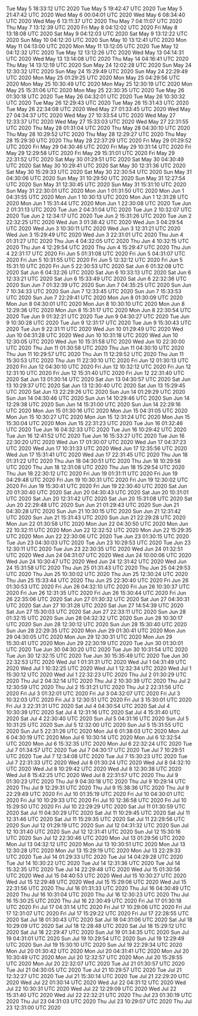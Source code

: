 Tue May  5 18:33:12 UTC 2020
Tue May  5 19:42:47 UTC 2020
Tue May  5 21:47:42 UTC 2020
Wed May  6 00:04:01 UTC 2020
Wed May  6 08:34:40 UTC 2020
Wed May  6 13:11:37 UTC 2020
Thu May  7 04:11:07 UTC 2020
Thu May  7 13:12:39 UTC 2020
Fri May  8 04:12:02 UTC 2020
Fri May  8 13:18:08 UTC 2020
Sat May  9 04:12:03 UTC 2020
Sat May  9 13:12:22 UTC 2020
Sun May 10 04:12:20 UTC 2020
Sun May 10 13:12:41 UTC 2020
Mon May 11 04:13:00 UTC 2020
Mon May 11 13:12:05 UTC 2020
Tue May 12 04:12:32 UTC 2020
Tue May 12 13:12:26 UTC 2020
Wed May 13 04:14:31 UTC 2020
Wed May 13 13:14:08 UTC 2020
Thu May 14 04:16:41 UTC 2020
Thu May 14 13:12:19 UTC 2020
Sun May 24 12:02:28 UTC 2020
Sun May 24 12:30:32 UTC 2020
Sun May 24 15:29:49 UTC 2020
Sun May 24 22:29:49 UTC 2020
Mon May 25 01:29:25 UTC 2020
Mon May 25 04:29:56 UTC 2020
Mon May 25 10:30:49 UTC 2020
Mon May 25 12:30:19 UTC 2020
Mon May 25 15:31:06 UTC 2020
Mon May 25 22:30:35 UTC 2020
Tue May 26 01:30:18 UTC 2020
Tue May 26 04:32:01 UTC 2020
Tue May 26 10:30:32 UTC 2020
Tue May 26 12:29:43 UTC 2020
Tue May 26 15:31:43 UTC 2020
Tue May 26 22:34:08 UTC 2020
Wed May 27 01:33:45 UTC 2020
Wed May 27 04:34:37 UTC 2020
Wed May 27 10:33:54 UTC 2020
Wed May 27 12:33:37 UTC 2020
Wed May 27 15:33:03 UTC 2020
Wed May 27 22:31:55 UTC 2020
Thu May 28 01:31:04 UTC 2020
Thu May 28 04:30:10 UTC 2020
Thu May 28 10:29:52 UTC 2020
Thu May 28 12:29:27 UTC 2020
Thu May 28 15:29:30 UTC 2020
Thu May 28 22:37:29 UTC 2020
Fri May 29 01:29:52 UTC 2020
Fri May 29 04:30:46 UTC 2020
Fri May 29 10:31:14 UTC 2020
Fri May 29 12:29:58 UTC 2020
Fri May 29 15:31:01 UTC 2020
Fri May 29 22:31:52 UTC 2020
Sat May 30 01:29:51 UTC 2020
Sat May 30 04:30:49 UTC 2020
Sat May 30 10:29:41 UTC 2020
Sat May 30 12:31:36 UTC 2020
Sat May 30 15:29:33 UTC 2020
Sat May 30 22:30:54 UTC 2020
Sun May 31 04:30:06 UTC 2020
Sun May 31 10:29:50 UTC 2020
Sun May 31 12:27:54 UTC 2020
Sun May 31 12:30:45 UTC 2020
Sun May 31 15:31:10 UTC 2020
Sun May 31 22:30:01 UTC 2020
Mon Jun  1 01:31:50 UTC 2020
Mon Jun  1 04:31:55 UTC 2020
Mon Jun  1 10:30:13 UTC 2020
Mon Jun  1 12:31:28 UTC 2020
Mon Jun  1 15:31:44 UTC 2020
Mon Jun  1 22:30:08 UTC 2020
Tue Jun  2 01:31:13 UTC 2020
Tue Jun  2 04:31:04 UTC 2020
Tue Jun  2 10:32:07 UTC 2020
Tue Jun  2 12:34:17 UTC 2020
Tue Jun  2 15:31:26 UTC 2020
Tue Jun  2 22:32:25 UTC 2020
Wed Jun  3 01:38:42 UTC 2020
Wed Jun  3 04:29:54 UTC 2020
Wed Jun  3 10:30:11 UTC 2020
Wed Jun  3 12:31:21 UTC 2020
Wed Jun  3 15:29:49 UTC 2020
Wed Jun  3 22:31:01 UTC 2020
Thu Jun  4 01:31:27 UTC 2020
Thu Jun  4 04:32:05 UTC 2020
Thu Jun  4 10:32:15 UTC 2020
Thu Jun  4 12:29:54 UTC 2020
Thu Jun  4 15:29:47 UTC 2020
Thu Jun  4 22:31:17 UTC 2020
Fri Jun  5 01:31:08 UTC 2020
Fri Jun  5 04:31:07 UTC 2020
Fri Jun  5 10:31:55 UTC 2020
Fri Jun  5 12:32:12 UTC 2020
Fri Jun  5 15:31:10 UTC 2020
Fri Jun  5 22:30:53 UTC 2020
Sat Jun  6 01:32:08 UTC 2020
Sat Jun  6 04:32:26 UTC 2020
Sat Jun  6 10:33:13 UTC 2020
Sat Jun  6 12:33:21 UTC 2020
Sat Jun  6 15:33:49 UTC 2020
Sat Jun  6 22:32:36 UTC 2020
Sun Jun  7 01:32:39 UTC 2020
Sun Jun  7 04:35:25 UTC 2020
Sun Jun  7 10:34:33 UTC 2020
Sun Jun  7 12:33:45 UTC 2020
Sun Jun  7 15:33:53 UTC 2020
Sun Jun  7 22:29:41 UTC 2020
Mon Jun  8 01:30:09 UTC 2020
Mon Jun  8 04:30:01 UTC 2020
Mon Jun  8 10:30:10 UTC 2020
Mon Jun  8 12:29:36 UTC 2020
Mon Jun  8 15:31:17 UTC 2020
Mon Jun  8 22:30:54 UTC 2020
Tue Jun  9 01:32:21 UTC 2020
Tue Jun  9 04:30:27 UTC 2020
Tue Jun  9 10:30:28 UTC 2020
Tue Jun  9 12:31:17 UTC 2020
Tue Jun  9 15:30:43 UTC 2020
Tue Jun  9 22:31:11 UTC 2020
Wed Jun 10 01:29:49 UTC 2020
Wed Jun 10 04:31:28 UTC 2020
Wed Jun 10 10:31:18 UTC 2020
Wed Jun 10 12:30:05 UTC 2020
Wed Jun 10 15:31:58 UTC 2020
Wed Jun 10 22:30:00 UTC 2020
Thu Jun 11 01:30:58 UTC 2020
Thu Jun 11 04:30:10 UTC 2020
Thu Jun 11 10:29:57 UTC 2020
Thu Jun 11 12:29:52 UTC 2020
Thu Jun 11 15:30:53 UTC 2020
Thu Jun 11 22:30:10 UTC 2020
Fri Jun 12 01:30:13 UTC 2020
Fri Jun 12 04:30:10 UTC 2020
Fri Jun 12 10:32:12 UTC 2020
Fri Jun 12 12:31:10 UTC 2020
Fri Jun 12 15:31:40 UTC 2020
Fri Jun 12 22:31:40 UTC 2020
Sat Jun 13 01:30:14 UTC 2020
Sat Jun 13 04:30:57 UTC 2020
Sat Jun 13 10:29:37 UTC 2020
Sat Jun 13 12:30:40 UTC 2020
Sat Jun 13 15:29:45 UTC 2020
Sat Jun 13 22:29:26 UTC 2020
Sun Jun 14 01:29:29 UTC 2020
Sun Jun 14 04:30:46 UTC 2020
Sun Jun 14 10:29:46 UTC 2020
Sun Jun 14 12:29:38 UTC 2020
Sun Jun 14 15:31:00 UTC 2020
Sun Jun 14 22:29:16 UTC 2020
Mon Jun 15 01:30:16 UTC 2020
Mon Jun 15 04:31:05 UTC 2020
Mon Jun 15 10:30:27 UTC 2020
Mon Jun 15 12:31:24 UTC 2020
Mon Jun 15 15:30:04 UTC 2020
Mon Jun 15 22:31:23 UTC 2020
Tue Jun 16 01:32:46 UTC 2020
Tue Jun 16 04:32:33 UTC 2020
Tue Jun 16 10:29:42 UTC 2020
Tue Jun 16 12:41:52 UTC 2020
Tue Jun 16 15:33:27 UTC 2020
Tue Jun 16 22:30:20 UTC 2020
Wed Jun 17 01:30:07 UTC 2020
Wed Jun 17 04:37:23 UTC 2020
Wed Jun 17 10:31:33 UTC 2020
Wed Jun 17 12:35:56 UTC 2020
Wed Jun 17 15:31:41 UTC 2020
Wed Jun 17 22:31:45 UTC 2020
Thu Jun 18 01:31:22 UTC 2020
Thu Jun 18 04:30:51 UTC 2020
Thu Jun 18 10:29:58 UTC 2020
Thu Jun 18 12:31:08 UTC 2020
Thu Jun 18 15:29:54 UTC 2020
Thu Jun 18 22:30:12 UTC 2020
Fri Jun 19 01:31:11 UTC 2020
Fri Jun 19 04:29:48 UTC 2020
Fri Jun 19 10:30:31 UTC 2020
Fri Jun 19 12:30:02 UTC 2020
Fri Jun 19 15:30:41 UTC 2020
Fri Jun 19 22:30:40 UTC 2020
Sat Jun 20 01:30:40 UTC 2020
Sat Jun 20 04:30:43 UTC 2020
Sat Jun 20 10:31:01 UTC 2020
Sat Jun 20 12:31:42 UTC 2020
Sat Jun 20 15:31:08 UTC 2020
Sat Jun 20 22:29:48 UTC 2020
Sun Jun 21 01:29:43 UTC 2020
Sun Jun 21 04:30:28 UTC 2020
Sun Jun 21 10:30:15 UTC 2020
Sun Jun 21 12:31:42 UTC 2020
Sun Jun 21 15:31:43 UTC 2020
Sun Jun 21 22:29:28 UTC 2020
Mon Jun 22 01:30:58 UTC 2020
Mon Jun 22 04:30:50 UTC 2020
Mon Jun 22 10:32:11 UTC 2020
Mon Jun 22 12:32:52 UTC 2020
Mon Jun 22 15:29:35 UTC 2020
Mon Jun 22 22:30:06 UTC 2020
Tue Jun 23 01:30:15 UTC 2020
Tue Jun 23 04:30:03 UTC 2020
Tue Jun 23 10:29:53 UTC 2020
Tue Jun 23 12:30:11 UTC 2020
Tue Jun 23 22:30:35 UTC 2020
Wed Jun 24 01:32:51 UTC 2020
Wed Jun 24 04:31:07 UTC 2020
Wed Jun 24 10:00:06 UTC 2020
Wed Jun 24 10:30:47 UTC 2020
Wed Jun 24 12:31:42 UTC 2020
Wed Jun 24 15:31:58 UTC 2020
Thu Jun 25 01:31:43 UTC 2020
Thu Jun 25 04:29:53 UTC 2020
Thu Jun 25 10:30:02 UTC 2020
Thu Jun 25 12:30:24 UTC 2020
Thu Jun 25 15:33:44 UTC 2020
Thu Jun 25 22:30:40 UTC 2020
Fri Jun 26 01:30:53 UTC 2020
Fri Jun 26 04:32:10 UTC 2020
Fri Jun 26 10:30:37 UTC 2020
Fri Jun 26 12:31:35 UTC 2020
Fri Jun 26 15:30:44 UTC 2020
Fri Jun 26 22:35:06 UTC 2020
Sat Jun 27 01:30:32 UTC 2020
Sat Jun 27 04:30:31 UTC 2020
Sat Jun 27 10:31:28 UTC 2020
Sat Jun 27 14:54:39 UTC 2020
Sat Jun 27 15:30:03 UTC 2020
Sat Jun 27 22:33:11 UTC 2020
Sun Jun 28 01:32:15 UTC 2020
Sun Jun 28 04:32:32 UTC 2020
Sun Jun 28 10:30:17 UTC 2020
Sun Jun 28 12:30:12 UTC 2020
Sun Jun 28 15:30:40 UTC 2020
Sun Jun 28 22:29:35 UTC 2020
Mon Jun 29 01:30:41 UTC 2020
Mon Jun 29 04:30:05 UTC 2020
Mon Jun 29 12:30:31 UTC 2020
Mon Jun 29 15:30:41 UTC 2020
Mon Jun 29 22:30:19 UTC 2020
Tue Jun 30 01:30:01 UTC 2020
Tue Jun 30 04:30:20 UTC 2020
Tue Jun 30 10:31:54 UTC 2020
Tue Jun 30 12:32:15 UTC 2020
Tue Jun 30 15:35:49 UTC 2020
Tue Jun 30 22:32:53 UTC 2020
Wed Jul  1 01:31:31 UTC 2020
Wed Jul  1 04:31:49 UTC 2020
Wed Jul  1 10:32:25 UTC 2020
Wed Jul  1 12:32:34 UTC 2020
Wed Jul  1 15:30:12 UTC 2020
Wed Jul  1 22:32:23 UTC 2020
Thu Jul  2 01:30:29 UTC 2020
Thu Jul  2 04:32:14 UTC 2020
Thu Jul  2 10:30:39 UTC 2020
Thu Jul  2 12:30:59 UTC 2020
Thu Jul  2 15:31:21 UTC 2020
Thu Jul  2 22:31:56 UTC 2020
Fri Jul  3 01:32:01 UTC 2020
Fri Jul  3 04:32:07 UTC 2020
Fri Jul  3 10:32:03 UTC 2020
Fri Jul  3 12:30:51 UTC 2020
Fri Jul  3 15:30:01 UTC 2020
Fri Jul  3 22:31:31 UTC 2020
Sat Jul  4 04:30:54 UTC 2020
Sat Jul  4 10:30:39 UTC 2020
Sat Jul  4 12:31:16 UTC 2020
Sat Jul  4 15:31:40 UTC 2020
Sat Jul  4 22:30:40 UTC 2020
Sun Jul  5 04:31:16 UTC 2020
Sun Jul  5 10:31:25 UTC 2020
Sun Jul  5 12:32:00 UTC 2020
Sun Jul  5 15:31:55 UTC 2020
Sun Jul  5 22:31:26 UTC 2020
Mon Jul  6 01:38:03 UTC 2020
Mon Jul  6 04:30:19 UTC 2020
Mon Jul  6 10:30:14 UTC 2020
Mon Jul  6 12:32:54 UTC 2020
Mon Jul  6 15:32:35 UTC 2020
Mon Jul  6 22:32:24 UTC 2020
Tue Jul  7 01:34:57 UTC 2020
Tue Jul  7 04:30:17 UTC 2020
Tue Jul  7 10:29:51 UTC 2020
Tue Jul  7 12:34:08 UTC 2020
Tue Jul  7 15:30:23 UTC 2020
Tue Jul  7 22:31:33 UTC 2020
Wed Jul  8 01:30:24 UTC 2020
Wed Jul  8 04:32:10 UTC 2020
Wed Jul  8 10:29:42 UTC 2020
Wed Jul  8 12:30:38 UTC 2020
Wed Jul  8 15:42:25 UTC 2020
Wed Jul  8 22:31:57 UTC 2020
Thu Jul  9 01:30:23 UTC 2020
Thu Jul  9 04:30:18 UTC 2020
Thu Jul  9 10:29:14 UTC 2020
Thu Jul  9 12:29:31 UTC 2020
Thu Jul  9 15:38:36 UTC 2020
Thu Jul  9 22:29:49 UTC 2020
Fri Jul 10 01:35:19 UTC 2020
Fri Jul 10 04:30:01 UTC 2020
Fri Jul 10 10:29:33 UTC 2020
Fri Jul 10 12:36:58 UTC 2020
Fri Jul 10 15:29:50 UTC 2020
Fri Jul 10 22:29:29 UTC 2020
Sat Jul 11 01:30:59 UTC 2020
Sat Jul 11 04:30:29 UTC 2020
Sat Jul 11 10:29:45 UTC 2020
Sat Jul 11 12:31:46 UTC 2020
Sat Jul 11 15:29:35 UTC 2020
Sat Jul 11 22:29:56 UTC 2020
Sun Jul 12 01:29:19 UTC 2020
Sun Jul 12 04:31:32 UTC 2020
Sun Jul 12 10:31:40 UTC 2020
Sun Jul 12 12:31:41 UTC 2020
Sun Jul 12 15:30:16 UTC 2020
Sun Jul 12 22:30:46 UTC 2020
Mon Jul 13 01:29:56 UTC 2020
Mon Jul 13 04:32:12 UTC 2020
Mon Jul 13 10:30:51 UTC 2020
Mon Jul 13 12:30:28 UTC 2020
Mon Jul 13 15:29:19 UTC 2020
Mon Jul 13 22:29:33 UTC 2020
Tue Jul 14 01:29:33 UTC 2020
Tue Jul 14 04:29:28 UTC 2020
Tue Jul 14 10:30:22 UTC 2020
Tue Jul 14 12:31:36 UTC 2020
Tue Jul 14 15:32:35 UTC 2020
Tue Jul 14 22:29:48 UTC 2020
Wed Jul 15 01:30:56 UTC 2020
Wed Jul 15 04:40:53 UTC 2020
Wed Jul 15 10:30:27 UTC 2020
Wed Jul 15 12:29:48 UTC 2020
Wed Jul 15 15:29:06 UTC 2020
Wed Jul 15 22:31:56 UTC 2020
Thu Jul 16 01:31:33 UTC 2020
Thu Jul 16 04:30:49 UTC 2020
Thu Jul 16 10:31:04 UTC 2020
Thu Jul 16 12:30:23 UTC 2020
Thu Jul 16 15:30:25 UTC 2020
Thu Jul 16 22:30:49 UTC 2020
Fri Jul 17 01:30:18 UTC 2020
Fri Jul 17 04:31:14 UTC 2020
Fri Jul 17 10:29:06 UTC 2020
Fri Jul 17 12:31:07 UTC 2020
Fri Jul 17 15:29:22 UTC 2020
Fri Jul 17 22:28:55 UTC 2020
Sat Jul 18 01:30:43 UTC 2020
Sat Jul 18 04:31:06 UTC 2020
Sat Jul 18 10:29:09 UTC 2020
Sat Jul 18 12:28:48 UTC 2020
Sat Jul 18 15:29:12 UTC 2020
Sat Jul 18 22:29:47 UTC 2020
Sun Jul 19 01:34:35 UTC 2020
Sun Jul 19 04:31:01 UTC 2020
Sun Jul 19 10:29:54 UTC 2020
Sun Jul 19 12:29:49 UTC 2020
Sun Jul 19 15:30:10 UTC 2020
Sun Jul 19 22:29:34 UTC 2020
Mon Jul 20 01:30:42 UTC 2020
Mon Jul 20 04:31:41 UTC 2020
Mon Jul 20 10:30:49 UTC 2020
Mon Jul 20 12:32:57 UTC 2020
Mon Jul 20 15:28:55 UTC 2020
Mon Jul 20 22:32:07 UTC 2020
Tue Jul 21 01:30:57 UTC 2020
Tue Jul 21 04:30:05 UTC 2020
Tue Jul 21 10:29:57 UTC 2020
Tue Jul 21 12:32:27 UTC 2020
Tue Jul 21 15:30:14 UTC 2020
Tue Jul 21 22:29:20 UTC 2020
Wed Jul 22 01:30:14 UTC 2020
Wed Jul 22 04:31:12 UTC 2020
Wed Jul 22 10:30:31 UTC 2020
Wed Jul 22 12:29:09 UTC 2020
Wed Jul 22 15:31:40 UTC 2020
Wed Jul 22 22:32:21 UTC 2020
Thu Jul 23 01:30:19 UTC 2020
Thu Jul 23 04:31:03 UTC 2020
Thu Jul 23 10:29:07 UTC 2020
Thu Jul 23 12:31:00 UTC 2020
